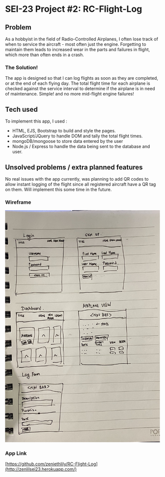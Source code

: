 # SEI-23 Project #2: RC-Flight-Log

## Problem

As a hobbyist in the field of Radio-Controlled Airplanes, I often lose track of when to service the aircraft - most often just the engine. Forgetting to maintain them leads to increased wear in the parts and failures in flight, which more than often ends in a crash.

### The Solution!

The app is designed so that I can log flights as soon as they are completed, or at the end of each flying day. The total flight time for each airplane is checked against the service interval to determine if the airplane is in need of maintenance. Simple! and no more mid-flight engine failures!

## Tech used

To implement this app, I used :
* HTML, EJS, Bootstrap to build and style the pages.
* JavaScript/JQuery to handle DOM and tally the total flight times. 
* mongoDB/mongoose to store data entered by the user 
* Node.js / Express to handle the data being sent to the database and user.

## Unsolved problems / extra planned features

No real issues with the app currently, was planning to add QR codes to allow instant logging of the flight since all registered aircraft have a QR tag on them. Will implement this some time in the future.

### Wireframe

![wireframe](./img/IMG_0874.JPG)

### App Link

[https://github.com/zeniethlily/RC-Flight-Log](http://zenlilsei23.herokuapp.com/)


